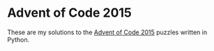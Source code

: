 Advent of Code 2015
===================

These are my solutions to the [Advent of Code 2015](http://adventofcode.com/) puzzles written in Python.
